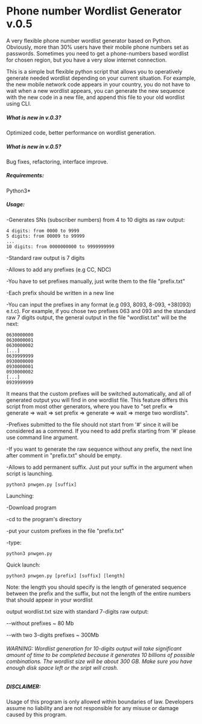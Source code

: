 # Phone number Wordlist Generator v.0.5

A very flexible phone number wordlist generator based on Python.
Obviously, more than 30% users have their mobile phone numbers set as passwords.
Sometimes you need to get a phone-numbers based wordlist for chosen region, but you have a very slow internet connection.

This is a simple but flexible python script that allows you to operatively generate needed wordlist depending on your current situation.
For example, the new mobile network code appears in your country, you do not have to wait when a new wordlist appears, you can generate the new sequence with the new code in a new file, and append this file to your old wordlist using CLI.

##### What is new in v.0.3?
Optimized code, better performance on wordlist generation.
##### What is new in v.0.5?
Bug fixes, refactoring, interface improve.

##### Requirements:
 Python3*

##### Usage:

-Generates SNs (subscriber numbers) from 4 to 10 digits as raw output:

    4 digits: from 0000 to 9999 
    5 digits: from 00009 to 99999
    ...
    10 digits: from 0000000000 to 9999999999

-Standard raw output is 7 digits

-Allows to add any prefixes (e.g CC, NDC)

-You have to set prefixes manually, just write them to the file "prefix.txt"
    
-Each prefix should be written in a new line
    
-You can input the prefixes in any format (e.g 093, 8093, 8-093, +38(093) e.t.c). For example, if you chose two prefixes 063 and 093 and the standard raw 7 digits output, the general output in the file "wordlist.txt" will be the next:

    0630000000
    0630000001
    0630000002
    [...]
    0639999999
    0930000000
    0930000001
    0930000002
    [...]
    0939999999
    
It means that the custom prefixes will be switched automatically, and all of generated output you will find in one wordlist file. This feature differs this script from most other generators, where you have to "set prefix => generate => wait => set prefix => generate => wait => merge two wordlists".

-Prefixes submitted to the file should not start from '#' since it will be considered as a commend. If you need to add prefix starting from '#' please use command line argument.
   
-If you want to generate the raw sequence without any prefix, the next line after comment in "prefix.txt" should be empty.

-Allows to add permanent suffix. Just put your suffix in the argument when script is launching.
    
    python3 pnwgen.py [suffix]

Launching:

-Download program

-cd to the program's directory

-put your custom prefixes in the file "prefix.txt"

-type:
    
    python3 pnwgen.py

Quick launch:

    python3 pnwgen.py [prefix] [suffix] [length]

Note: the length you should specify is the length of generated sequence between the prefix and the suffix, but not the length of the entire numbers that should appear in your wordlist

    
output wordlist.txt size with standard 7-digits raw output:

--without prefixes ~ 80 Mb

--with two 3-digits prefixes ~ 300Mb

###### WARNING: Wordlist generation for 10-digits output will take significant amount of time to be completed because it generates 10 billions of possible combinations. The wordlist size will be about 300 GB. Make sure you have enough disk space left or the sript will crash.

##### DISCLAIMER:

Usage of this program is only allowed within boundaries of law. Developers assume no liability and are not responsible for any misuse or damage caused by this program.
